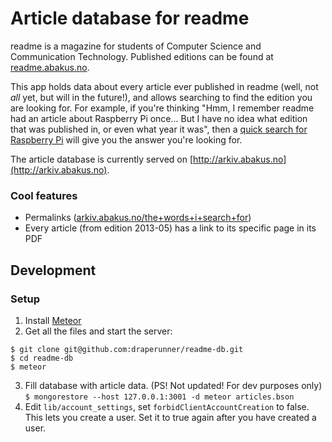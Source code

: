 # Article database for readme
readme is a magazine for students of Computer Science and Communication Technology. Published editions can be found
at [readme.abakus.no](http://readme.abakus.no).

This app holds data about every article ever published in readme (well, not _all_ yet, but will in the future!), and
allows searching to find the edition you are looking for. For example, if you're thinking "Hmm, I remember readme
had an article about Raspberry Pi once... But I have no idea what edition that was published in, or even what year it was",
then a [quick search for Raspberry Pi](http://arkiv.abakus.no/raspberry+pi) will give you the answer you're looking for.

The article database is currently served on [http://arkiv.abakus.no](http://arkiv.abakus.no).

### Cool features
- Permalinks ([arkiv.abakus.no/the+words+i+search+for](http://arkiv.abakus.no/the+words+i+search+for))
- Every article (from edition 2013-05) has a link to its specific page in its PDF

## Development

### Setup

1. Install [Meteor](https://www.meteor.com/) 
2. Get all the files and start the server:  
```
$ git clone git@github.com:draperunner/readme-db.git  
$ cd readme-db  
$ meteor
```
3. Fill database with article data. (PS! Not updated! For dev purposes only)  
`$ mongorestore --host 127.0.0.1:3001 -d meteor articles.bson`
4. Edit `lib/account_settings`, set `forbidClientAccountCreation` to false. This lets you create a user. 
Set it to true again after you have created a user.
